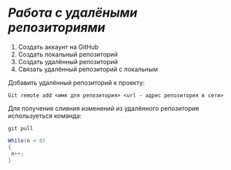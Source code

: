 # ***Работа с удалёными репозиториями***
1. Создать аккаунт на GitHub
2. Создать локальный репозиторий
3. Создать удалённый репозиторий
4. Связать удалённый репозиторий с локальным

Добавить удалённый репозиторий к проекту:
```
Git remote add <имя для репозитория> <url - адрес репозитория в сети>
```
Для получения слияния изменений из удалённого репозитория используеться команда:
```
git pull
```
```C#
While(n < 0)
{
 n++;
}
```
